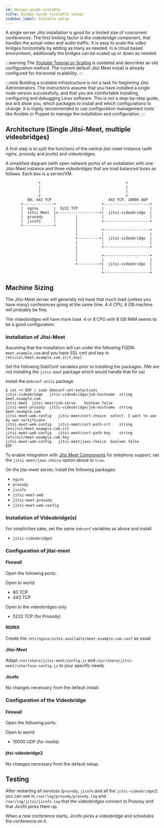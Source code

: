 ```yaml
---
id: devops-guide-scalable
title: DevOps Guide (scalable setup)
sidebar_label: Scalable setup
---
```


A single server Jitsi installation is good for a limited size of concurrent conferences.
The first limiting factor is the videobridge component, that handles the actual video and audio traffic.
It is easy to scale the video bridges horizontally by adding as many as needed.
In a cloud based environment, additionally the bridges can be scaled up or down as needed.

:::warning
The [Youtube Tutorial on Scaling](https://www.youtube.com/watch?v=LyGV4uW8km8) is outdated and describes an old configuration method.
The current default Jitsi Meet install is already configured for horizontal scalability.
:::

:::note
Building a scalable infrastructure is not a task for beginning Jitsi Administrators.
The instructions assume that you have installed a single node version successfully, and that
you are comfortable installing, configuring and debugging Linux software.
This is not a step-by-step guide, but will show you, which packages to install and which
configurations to change.
It is highly recommended to use configuration management tools like Ansible or Puppet to manage the
installation and configuration.
:::

## Architecture (Single Jitsi-Meet, multiple videobridges)

A first step is to split the functions of the central jitsi-meet instance (with nginx, prosody and jicofo) and
videobridges.

A simplified diagram (with open network ports) of an installation with one Jitsi-Meet instance and three
videobridges that are load balanced looks as follows. Each box is a server/VM.

```
               +                                       +
               |                                       |
               |                                       |
               v                                       v
          80, 443 TCP                          443 TCP, 10000 UDP
       +--------------+                     +---------------------+
       |  nginx       |  5222 TCP           |                     |
       |  Jitsi Meet  |<-------------------+|  jitsi-videobridge  |
       |  prosody     |         |           |                     |
       |  jicofo      |         |           +---------------------+
       +--------------+         |
                                |           +---------------------+
                                |           |                     |
                                +----------+|  jitsi-videobridge  |
                                |           |                     |
                                |           +---------------------+
                                |
                                |           +---------------------+
                                |           |                     |
                                +----------+|  jitsi-videobridge  |
                                            |                     |
                                            +---------------------+
```

## Machine Sizing

The Jitsi-Meet server will generally not have that much load (unless you have many) conferences
going at the same time. A 4 CPU, 8 GB machine will probably be fine.

The videobridges will have more load. 4 or 8 CPU with 8 GB RAM seems to be a good configuration.


### Installation of Jitsi-Meet

Assuming that the installation will run under the following FQDN: `meet.example.com` and you have
SSL cert and key in `/etc/ssl/meet.example.com.{crt,key}`

Set the following DebConf variables prior to installing the packages.
(We are not installing the `jitsi-meet` package which would handle that for us)

Install the `debconf-utils` package

```
$ cat << EOF | sudo debconf-set-selections
jitsi-videobridge	jitsi-videobridge/jvb-hostname	string	meet.example.com
jitsi-meet	jitsi-meet/jvb-serve	boolean	false
jitsi-meet-prosody	jitsi-videobridge/jvb-hostname	string	meet.example.com
jitsi-meet-web-config	jitsi-meet/cert-choice	select	I want to use my own certificate
jitsi-meet-web-config	jitsi-meet/cert-path-crt	string	/etc/ssl/meet.example.com.crt
jitsi-meet-web-config	jitsi-meet/cert-path-key	string	/etc/ssl/meet.example.com.key
jitsi-meet-web-config	jitsi-meet/jaas-choice	boolean	false
EOF
```

To enable integration with [Jitsi Meet Components](https://jaas.8x8.vc/#/components) for telephony support, set
the `jitsi-meet/jaas-choice` option above to `true`.

On the jitsi-meet server, install the following packages:

* `nginx`
* `prosody`
* `jicofo`
* `jitsi-meet-web`
* `jitsi-meet-prosody`
* `jitsi-meet-web-config`

### Installation of Videobridge(s)

For simplicities sake, set the same `debconf` variables as above and install

* `jitsi-videobridge2`

### Configuration of jitsi-meet

#### Firewall

Open the following ports:

Open to world:

* 80 TCP
* 443 TCP

Open to the videobridges only

* 5222 TCP (for Prosody)


#### NGINX

Create the `/etc/nginx/sites-available/meet.example.com.conf` as usual

#### Jitsi-Meet

Adapt `/usr/share/jitsi-meet/config.js` and `/usr/share/jitsi-meet/interface-config.js` to your specific needs

#### Jicofo

No changes necessary from the default install.

### Configuration of the Videobridge

#### Firewall

Open the following ports:

Open to world:

* 10000 UDP (for media)

#### jitsi-videobridge2

No changes necessary from the default setup.

## Testing

After restarting all services (`prosody`, `jicofo` and all the `jitsi-videobridge2`) you can see in
`/var/log/prosody/prosody.log` and
`/var/log/jitsi/jicofo.log` that the videobridges connect to Prososy and that Jicofo picks them up.

When a new conference starts, Jicofo picks a videobridge and schedules the conference on it.
